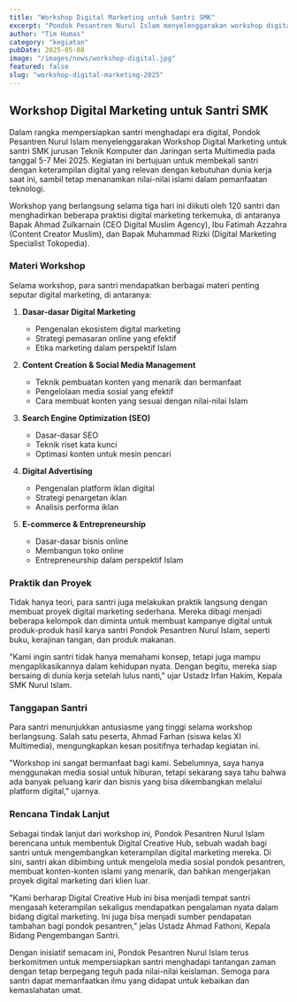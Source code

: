 ```yaml
---
title: "Workshop Digital Marketing untuk Santri SMK"
excerpt: "Pondok Pesantren Nurul Islam menyelenggarakan workshop digital marketing untuk santri SMK guna mempersiapkan mereka menghadapi era digital dengan tetap berpegang pada nilai-nilai islami."
author: "Tim Humas"
category: "kegiatan"
pubDate: 2025-05-08
image: "/images/news/workshop-digital.jpg"
featured: false
slug: "workshop-digital-marketing-2025"
---
```


## Workshop Digital Marketing untuk Santri SMK

Dalam rangka mempersiapkan santri menghadapi era digital, Pondok Pesantren Nurul Islam menyelenggarakan Workshop Digital Marketing untuk santri SMK jurusan Teknik Komputer dan Jaringan serta Multimedia pada tanggal 5-7 Mei 2025. Kegiatan ini bertujuan untuk membekali santri dengan keterampilan digital yang relevan dengan kebutuhan dunia kerja saat ini, sambil tetap menanamkan nilai-nilai islami dalam pemanfaatan teknologi.

Workshop yang berlangsung selama tiga hari ini diikuti oleh 120 santri dan menghadirkan beberapa praktisi digital marketing terkemuka, di antaranya Bapak Ahmad Zulkarnain (CEO Digital Muslim Agency), Ibu Fatimah Azzahra (Content Creator Muslim), dan Bapak Muhammad Rizki (Digital Marketing Specialist Tokopedia).

### Materi Workshop

Selama workshop, para santri mendapatkan berbagai materi penting seputar digital marketing, di antaranya:

1. **Dasar-dasar Digital Marketing**
   - Pengenalan ekosistem digital marketing
   - Strategi pemasaran online yang efektif
   - Etika marketing dalam perspektif Islam

2. **Content Creation & Social Media Management**
   - Teknik pembuatan konten yang menarik dan bermanfaat
   - Pengelolaan media sosial yang efektif
   - Cara membuat konten yang sesuai dengan nilai-nilai Islam

3. **Search Engine Optimization (SEO)**
   - Dasar-dasar SEO
   - Teknik riset kata kunci
   - Optimasi konten untuk mesin pencari

4. **Digital Advertising**
   - Pengenalan platform iklan digital
   - Strategi penargetan iklan
   - Analisis performa iklan

5. **E-commerce & Entrepreneurship**
   - Dasar-dasar bisnis online
   - Membangun toko online
   - Entrepreneurship dalam perspektif Islam

### Praktik dan Proyek

Tidak hanya teori, para santri juga melakukan praktik langsung dengan membuat proyek digital marketing sederhana. Mereka dibagi menjadi beberapa kelompok dan diminta untuk membuat kampanye digital untuk produk-produk hasil karya santri Pondok Pesantren Nurul Islam, seperti buku, kerajinan tangan, dan produk makanan.

"Kami ingin santri tidak hanya memahami konsep, tetapi juga mampu mengaplikasikannya dalam kehidupan nyata. Dengan begitu, mereka siap bersaing di dunia kerja setelah lulus nanti," ujar Ustadz Irfan Hakim, Kepala SMK Nurul Islam.

### Tanggapan Santri

Para santri menunjukkan antusiasme yang tinggi selama workshop berlangsung. Salah satu peserta, Ahmad Farhan (siswa kelas XI Multimedia), mengungkapkan kesan positifnya terhadap kegiatan ini.

"Workshop ini sangat bermanfaat bagi kami. Sebelumnya, saya hanya menggunakan media sosial untuk hiburan, tetapi sekarang saya tahu bahwa ada banyak peluang karir dan bisnis yang bisa dikembangkan melalui platform digital," ujarnya.

### Rencana Tindak Lanjut

Sebagai tindak lanjut dari workshop ini, Pondok Pesantren Nurul Islam berencana untuk membentuk Digital Creative Hub, sebuah wadah bagi santri untuk mengembangkan keterampilan digital marketing mereka. Di sini, santri akan dibimbing untuk mengelola media sosial pondok pesantren, membuat konten-konten islami yang menarik, dan bahkan mengerjakan proyek digital marketing dari klien luar.

"Kami berharap Digital Creative Hub ini bisa menjadi tempat santri mengasah keterampilan sekaligus mendapatkan pengalaman nyata dalam bidang digital marketing. Ini juga bisa menjadi sumber pendapatan tambahan bagi pondok pesantren," jelas Ustadz Ahmad Fathoni, Kepala Bidang Pengembangan Santri.

Dengan inisiatif semacam ini, Pondok Pesantren Nurul Islam terus berkomitmen untuk mempersiapkan santri menghadapi tantangan zaman dengan tetap berpegang teguh pada nilai-nilai keislaman. Semoga para santri dapat memanfaatkan ilmu yang didapat untuk kebaikan dan kemaslahatan umat.